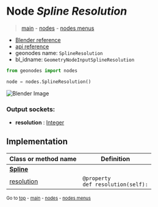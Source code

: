 # Node *Spline Resolution*

> [main](../index.md) - [nodes](nodes.md) - [nodes menus](nodes_menus.md)

- [Blender reference](https://docs.blender.org/manual/en/latest/modeling/geometry_nodes/curve/spline_resolution.html)
- [api reference](https://docs.blender.org/api/current/bpy.types.GeometryNodeInputSplineResolution.html)
- geonodes name: `SplineResolution`
- bl_idname: `GeometryNodeInputSplineResolution`

```python
from geonodes import nodes

node = nodes.SplineResolution()
```

![Blender Image](https://docs.blender.org/manual/en/latest/_images/node-types_GeometryNodeInputSplineResolution.webp)

### Output sockets:

- **resolution** : [Integer](Integer.md)

## Implementation

| Class or method name | Definition |
|----------------------|------------|
| **[Spline](Spline.md)** |
| [resolution](Spline.md#resolution) | `@property`<br> `def resolution(self):` |

<sub>Go to [top](#node-Spline-Resolution) - [main](../index.md) - [nodes](nodes.md) - [nodes menus](nodes_menus.md)</sub>

